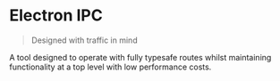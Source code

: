 # Electron IPC

> Designed with traffic in mind

A tool designed to operate with fully typesafe routes whilst maintaining functionality at a top level with low performance costs.
